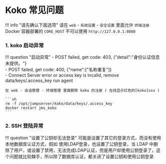 # Koko 常见问题

!!! info "请先确认下面选项"
    请在 `web` - `系统设置` - `安全设置` 里面允许 `终端注册`  
    Docker 容器部署的 `CORE_HOST` 不可以使用 `http://127.0.0.1:8080`

### 1. koko 启动异常

!!! question "启动异常"
    - POST failed, get code: 403, {"detail":"身份认证信息未提供。"}  
    - POST failed, get code: 400, {"name":["名称重复"]}  
    - Connect Server error or access key is incalid, remove data/keys/.access_key run agent

    在 web - 会话管理 - 终端管理 里面删除 koko 的注册 ( 在线显示红色的[koko]xxx )  

    ```sh
    rm -f /opt/jumpserver/koko/data/keys/.access_key
    docker restart jms_koko
    ```

### 2. SSH 登陆异常

!!! question "设置了公钥却无法登录"
    可能是设置了其它的登录方式，而没有使用本地数据库认证方式，假如 使用LDAP登录，也设置了公钥登录，当 LDAP 中删除了用户，或设置了禁用，无法完成LDAP认证，但是用户却使用公钥登录了，这个问题就比较棘手，所以除了数据库认证，都关闭了设置公钥和使用公钥登录

